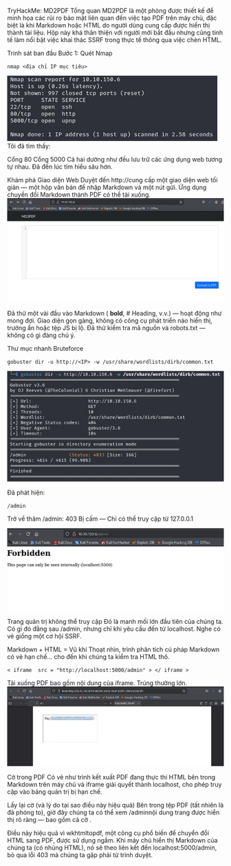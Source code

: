 TryHackMe: MD2PDF
Tổng quan
MD2PDF là một phòng được thiết kế để minh họa các rủi ro bảo mật liên quan đến việc tạo PDF trên máy chủ, đặc biệt là khi Markdown hoặc HTML do người dùng cung cấp được hiển thị thành tài liệu. Hộp này khá thân thiện với người mới bắt đầu nhưng cũng tinh tế làm nổi bật việc khai thác SSRF trong thực tế thông qua việc chèn HTML.

Trinh sát ban đầu
Bước 1: Quét Nmap
```
nmap <địa chỉ IP mục tiêu>
```
![Scan result](images/nmap.png)
Tôi đã tìm thấy:

Cổng 80
Cổng 5000
Cả hai dường như đều lưu trữ các ứng dụng web tương tự nhau. Đã đến lúc tìm hiểu sâu hơn.

Khám phá Giao diện Web
Duyệt đến http://<IP>cung cấp một giao diện web tối giản — một hộp văn bản để nhập Markdown và một nút gửi. Ứng dụng chuyển đổi Markdown thành PDF có thể tải xuống.
![Scan result](images/web.png)

Đã thử một vài đầu vào Markdown ( **bold**, # Heading, v.v.) — hoạt động như mong đợi. Giao diện gọn gàng, không có công cụ phát triển nào hiển thị, trường ẩn hoặc tệp JS bị lộ.
Đã thử kiểm tra mã nguồn và robots.txt — không có gì đáng chú ý.

Thư mục nhanh Bruteforce
```
gobuster dir -u http://<IP> -w /usr/share/wordlists/dirb/common.txt
```
![Scan result](images/gobuster.png)

Đã phát hiện:
```
/admin
```
Trở về thăm /admin:
403 Bị cấm — Chỉ có thể truy cập từ 127.0.0.1

![Scan result](images/404.png)

Trang quản trị không thể truy cập
Đó là manh mối lớn đầu tiên của chúng ta. Có gì đó đằng sau /admin, nhưng chỉ khi yêu cầu đến từ localhost. Nghe có vẻ giống một cơ hội SSRF.

Markdown + HTML = Vũ khí
Thoạt nhìn, trình phân tích cú pháp Markdown có vẻ hạn chế… cho đến khi chúng ta kiểm tra HTML thô.
```
< iframe  src = "http://localhost:5000/admin" > </ iframe >
```
Tải xuống PDF bao gồm nội dung của iframe. Trúng thưởng lớn.
![Scan result](images/flag.png)

Cờ trong PDF
Có vẻ như trình kết xuất PDF đang thực thi HTML bên trong Markdown trên máy chủ và iframe giải quyết thành localhost, cho phép truy cập vào bảng quản trị bị hạn chế.

Lấy lại cờ (và lý do tại sao điều này hiệu quả)
Bên trong tệp PDF (tất nhiên là đã phóng to), giờ đây chúng ta có thể xem /adminnội dung trang được hiển thị rõ ràng — bao gồm cả cờ .

Điều này hiệu quả vì wkhtmltopdf, một công cụ phổ biến để chuyển đổi HTML sang PDF, được sử dụng ngầm. Khi máy chủ hiển thị Markdown của chúng ta (có nhúng HTML), nó sẽ theo liên kết đến localhost:5000/admin, bỏ qua lỗi 403 mà chúng ta gặp phải từ trình duyệt.
